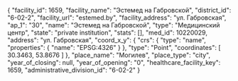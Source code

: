 {
    "facility_id": 1659,
    "facility_name": "Эстемед на Габровской",
    "district_id": "6-02-2",
    "facility_url": "estemed.by",
    "facility_address": "ул. Габровская",
    "ap_1": "30",
    "name": "Эстемед на Габровской",
    "type": "Медицинский центр",
    "state": "private institution",
    "stats": [],
    "med_id": 10220029,
    "address": "ул. Габровская",
    "coord_x_y": {
        "crs": {
            "type": "name",
            "properties": {
                "name": "EPSG:4326"
            }
        },
        "type": "Point",
        "coordinates": [
            30.3463,
            53.8676
        ]
    },
    "place_name": "Могилев",
    "place_type": "city",
    "year_of_closing": null,
    "year_of_opening": "0",
    "healthcare_facility_key": 1659,
    "administrative_division_id": "6-02-2"
}
